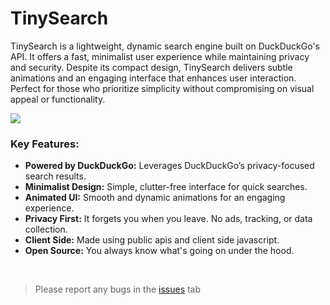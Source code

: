 # TinySearch
TinySearch is a lightweight, dynamic search engine built on DuckDuckGo's API. It offers a fast, minimalist user experience while maintaining privacy and security. Despite its compact design, TinySearch delivers subtle animations and an engaging interface that enhances user interaction. Perfect for those who prioritize simplicity without compromising on visual appeal or functionality.

[![](https://raw.githubusercontent.com/pooiod/TinySearch/refs/heads/main/icon.png)](https://penguinpaint.pages.dev/?import=https://raw.githubusercontent.com/pooiod/TinySearch/refs/heads/main/search.svg "icon")

### Key Features:
- **Powered by DuckDuckGo:** Leverages DuckDuckGo’s privacy-focused search results.
- **Minimalist Design:** Simple, clutter-free interface for quick searches.
- **Animated UI:** Smooth and dynamic animations for an engaging experience.
- **Privacy First:** It forgets you when you leave. No ads, tracking, or data collection.
- **Client Side:** Made using public apis and client side javascript.
- **Open Source:** You always know what's going on under the hood.

<br>

> Please report any bugs in the [issues](https://github.com/pooiod/TinySearch/issues) tab
